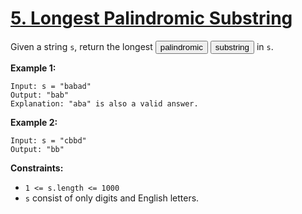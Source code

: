 # [5. Longest Palindromic Substring](https://leetcode.com/problems/longest-palindromic-substring/description/)

Given a string <code>s</code>, return the longest <button type="button" aria-haspopup="dialog" aria-expanded="false" aria-controls="radix-:rp:" data-state="closed" class="">palindromic</button> <button type="button" aria-haspopup="dialog" aria-expanded="false" aria-controls="radix-:rq:" data-state="closed" class="">substring</button> in <code>s</code>.

**Example 1:**

```
Input: s = "babad"
Output: "bab"
Explanation: "aba" is also a valid answer.
```

**Example 2:**

```
Input: s = "cbbd"
Output: "bb"
```

**Constraints:**

- <code>1 <= s.length <= 1000</code>
- <code>s</code> consist of only digits and English letters.